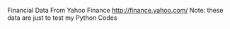 Financial Data From Yahoo Finance
http://finance.yahoo.com/
Note: these data are just to test my Python Codes